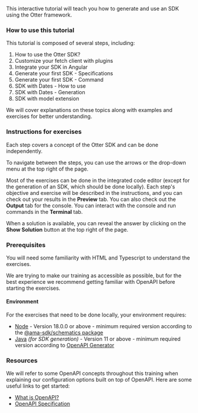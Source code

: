 This interactive tutorial will teach you how to generate and use an SDK using the Otter framework.

### How to use this tutorial
This tutorial is composed of several steps, including:
1. How to use the Otter SDK?
2. Customize your fetch client with plugins
3. Integrate your SDK in Angular
4. Generate your first SDK - Specifications
5. Generate your first SDK - Command
6. SDK with Dates - How to use
7. SDK with Dates - Generation
8. SDK with model extension

We will cover explanations on these topics along with examples and exercises for better understanding.

### Instructions for exercises
Each step covers a concept of the Otter SDK and can be done independently.

To navigate between the steps, you can use the arrows or the drop-down menu at the top right of the page.

Most of the exercises can be done in the integrated code editor (except for the generation of an SDK, which should be done locally).
Each step's objective and exercise will be described in the instructions, and you can check out your results in the **Preview** tab. 
You can also check out the **Output** tab for the console. You can interact with the console and run commands in the **Terminal** tab.

When a solution is available, you can reveal the answer by clicking on the **Show Solution** button at the top right of the page.

### Prerequisites
You will need some familiarity with HTML and Typescript to understand the exercises.

We are trying to make our training as accessible as possible, but for the best experience we recommend getting familiar with OpenAPI
before starting the exercises.

#### Environment
For the exercises that need to be done locally, your environment requires:
- <a href="https://nodejs.org/en/learn/getting-started/how-to-install-nodejs" target="_blank">Node</a> - Version 18.0.0 or above - minimum required version according to the <a href="https://github.com/AmadeusITGroup/otter/blob/main/packages/%40ama-sdk/schematics/package.json" target="_blank">&#64;ama-sdk/schematics package</a>
- <a href="https://adoptium.net/" target="_blank">Java</a> _(for SDK generation)_ - Version 11 or above - minimum required version according to <a href="https://github.com/OpenAPITools/openapi-generator" target="_blank">OpenAPI Generator</a>

### Resources
We will refer to some OpenAPI concepts throughout this training when explaining our configuration options built on top of OpenAPI.
Here are some useful links to get started:
- <a href="https://swagger.io/docs/specification/about/" target="_blank">What is OpenAPI?</a>
- <a href="https://swagger.io/specification/" target="_blank">OpenAPI Specification</a>

